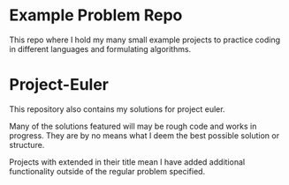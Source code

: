 # Example Problem Repo
This repo where I hold my many small example projects to practice coding in different languages and formulating algorithms.

# Project-Euler
This repository also contains my solutions for project euler.

Many of the solutions featured will may be rough code and works in progress. They are by no means what I deem the best possible solution or structure.

Projects with extended in their title mean I have added additional functionality outside of the regular problem specified.
